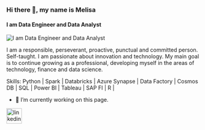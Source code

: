 ### Hi there 👋, my name is Melisa
#### I am Data Engineer and Data Analyst
![I am Data Engineer and Data Analyst](https://www.linkedin.com/in/melisacavagna/)

I am a responsible, perseverant, proactive, punctual and committed person. Self-taught. I am passionate about innovation and technology.
My main goal is to continue growing as a professional, developing myself in the areas of technology, finance and data science. 

Skills: Python | Spark | Databricks | Azure Synapse | Data Factory | Cosmos DB | SQL | Power BI | Tableau | SAP FI | R |

- 🔭 I’m currently working on this page. 


[<img src='https://cdn.jsdelivr.net/npm/simple-icons@3.0.1/icons/linkedin.svg' alt='linkedin' height='40'>](https://www.linkedin.com/in/https://www.linkedin.com/in/melisacavagna//)  


